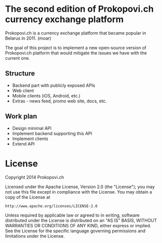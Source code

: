# The second edition of Prokopovi.ch currency exchange platform

Prokopovi.ch is a currency exchange platform that became popular in Belarus in 2011. (moar)

The goal of this project is to implement a new open-source version of Prokopovi.ch platform that would mitigate the issues we have with the current one.

## Structure

* Backend part with publicly exposed APIs
* Web client
* Mobile clients (iOS, Android, etc.)
* Extras - news feed, promo web site, docs, etc.

## Work plan

* Design minimal API
* Implement backend supporting this API
* Implement clients
* Extend API

# License

Copyright 2014 Prokopovi.ch

Licensed under the Apache License, Version 2.0 (the "License");
you may not use this file except in compliance with the License.
You may obtain a copy of the License at

    http://www.apache.org/licenses/LICENSE-2.0

Unless required by applicable law or agreed to in writing, software
distributed under the License is distributed on an "AS IS" BASIS,
WITHOUT WARRANTIES OR CONDITIONS OF ANY KIND, either express or implied.
See the License for the specific language governing permissions and
limitations under the License.


